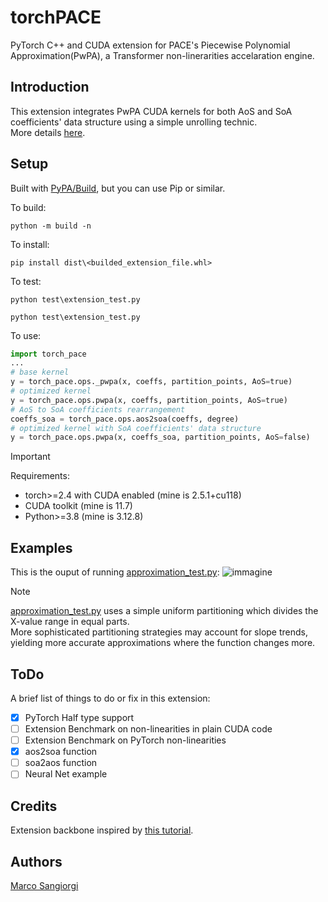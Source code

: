 # torchPACE
PyTorch C++ and CUDA extension for PACE's Piecewise Polynomial Approximation(PwPA), a Transformer non-linerarities accelaration engine.

## Introduction
This extension integrates PwPA CUDA kernels for both AoS and SoA coefficients' data structure using a simple unrolling technic.</br>
More details [here](extra/README.md).

## Setup
Built with [PyPA/Build](https://github.com/pypa/build), but you can use Pip or similar.

To build: </br>
```text
python -m build -n
```
    
To install:  </br>
```text
pip install dist\<builded_extension_file.whl>
```

To test:  </br>
```text
python test\extension_test.py
```

```text
python test\extension_test.py
```


To use:  </br>
```python
import torch_pace
...
# base kernel
y = torch_pace.ops._pwpa(x, coeffs, partition_points, AoS=true)
# optimized kernel
y = torch_pace.ops.pwpa(x, coeffs, partition_points, AoS=true)
# AoS to SoA coefficients rearrangement
coeffs_soa = torch_pace.ops.aos2soa(coeffs, degree)
# optimized kernel with SoA coefficients' data structure
y = torch_pace.ops.pwpa(x, coeffs_soa, partition_points, AoS=false)
```

> [!Important]
> Requirements: 
>    - torch>=2.4 with CUDA enabled (mine is 2.5.1+cu118)
>    - CUDA toolkit (mine is 11.7)
>    - Python>=3.8 (mine is 3.12.8)

## Examples

This is the ouput of running [approximation_test.py](test/approximation_test.py):
![immagine](https://github.com/user-attachments/assets/01ecdbec-d232-4e9e-99f5-f5d38cadfeb3)

> [!Note]
> [approximation_test.py](test/approximation_test.py) uses a simple uniform partitioning which divides the X-value range in equal parts.</br>
> More sophisticated partitioning strategies may account for slope trends, yielding more accurate approximations where the function changes more.

## ToDo
A brief list of things to do or fix in this extension:
- [x] PyTorch Half type support
- [ ] Extension Benchmark on non-linearities in plain CUDA code
- [ ] Extension Benchmark on PyTorch non-linearities
- [x] aos2soa function
- [ ] soa2aos function
- [ ] Neural Net example

## Credits

Extension backbone inspired by [this tutorial](https://github.com/pytorch/extension-cpp).

## Authors

[Marco Sangiorgi](https://github.com/SangioAI)
